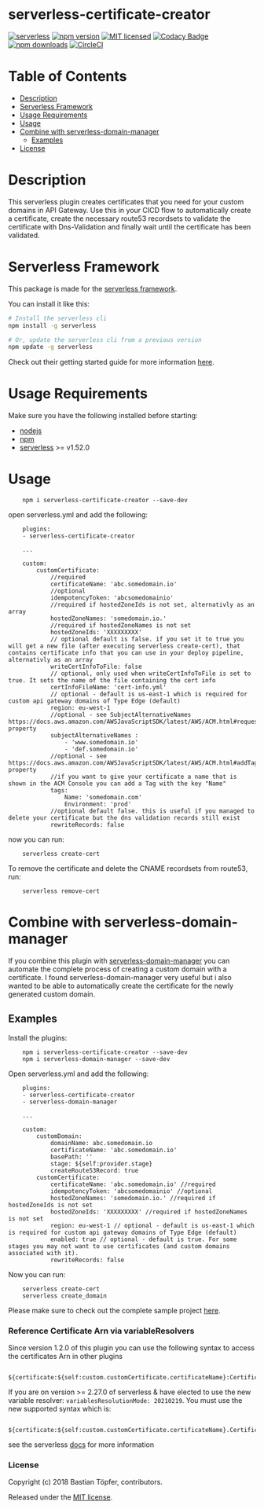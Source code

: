 # serverless-certificate-creator

[![serverless](http://public.serverless.com/badges/v3.svg)](http://www.serverless.com)
[![npm version](https://badge.fury.io/js/serverless-certificate-creator.svg)](https://badge.fury.io/js/serverless-certificate-creator)
[![MIT licensed](https://img.shields.io/badge/license-MIT-blue.svg)](https://raw.githubusercontent.com/amplify-education/serverless-domain-manager/master/LICENSE)
[![Codacy Badge](https://api.codacy.com/project/badge/Grade/235fe249b8354a3db0cc5926dba47899)](https://www.codacy.com/app/CFER/serverless-certificate-creator?utm_source=github.com&utm_medium=referral&utm_content=schwamster/serverless-certificate-creator&utm_campaign=badger)
[![npm downloads](https://img.shields.io/npm/dt/serverless-certificate-creator.svg?style=flat)](https://www.npmjs.com/package/serverless-certificate-creator)
[![CircleCI](https://circleci.com/gh/schwamster/serverless-certificate-creator/tree/master.svg?style=svg)](https://circleci.com/gh/schwamster/serverless-certificate-creator/tree/master)

# Table of Contents

- [Description](#description)
- [Serverless Framework](#serverless-framework)
- [Usage Requirements](#usage-requirements)
- [Usage](#usage)
- [Combine with serverless-domain-manager](#combine-with-serverless-domain-manager)
  - [Examples](#examples)
- [License](#license)

# Description

This serverless plugin creates certificates that you need for your custom
domains in API Gateway. Use this in your CICD flow to automatically create a
certificate, create the necessary route53 recordsets to validate the certificate
with Dns-Validation and finally wait until the certificate has been validated.

# Serverless Framework

This package is made for the [serverless framework](https://serverless.com).

You can install it like this:

```bash
# Install the serverless cli
npm install -g serverless

# Or, update the serverless cli from a previous version
npm update -g serverless
```

Check out their getting started guide for more information
[here](https://serverless.com/framework/docs/getting-started/).

# Usage Requirements

Make sure you have the following installed before starting:

- [nodejs](https://nodejs.org/en/download/)
- [npm](https://www.npmjs.com/get-npm?utm_source=house&utm_medium=homepage&utm_campaign=free%20orgs&utm_term=Install%20npm)
- [serverless](https://serverless.com/framework/docs/providers/aws/guide/installation/) >=
  v1.52.0

# Usage

        npm i serverless-certificate-creator --save-dev

open serverless.yml and add the following:

        plugins:
        - serverless-certificate-creator

        ...

        custom:
            customCertificate:
                //required
                certificateName: 'abc.somedomain.io'
                //optional
                idempotencyToken: 'abcsomedomainio'
                //required if hostedZoneIds is not set, alternativly as an array
                hostedZoneNames: 'somedomain.io.'
                //required if hostedZoneNames is not set
                hostedZoneIds: 'XXXXXXXXX'
                // optional default is false. if you set it to true you will get a new file (after executing serverless create-cert), that contains certificate info that you can use in your deploy pipeline, alternativly as an array
                writeCertInfoToFile: false
                // optional, only used when writeCertInfoToFile is set to true. It sets the name of the file containing the cert info
                certInfoFileName: 'cert-info.yml'
                // optional - default is us-east-1 which is required for custom api gateway domains of Type Edge (default)
                region: eu-west-1
                //optional - see SubjectAlternativeNames https://docs.aws.amazon.com/AWSJavaScriptSDK/latest/AWS/ACM.html#requestCertificate-property
                subjectAlternativeNames :
                    - 'www.somedomain.io'
                    - 'def.somedomain.io'
                //optional - see https://docs.aws.amazon.com/AWSJavaScriptSDK/latest/AWS/ACM.html#addTagsToCertificate-property
                //if you want to give your certificate a name that is shown in the ACM Console you can add a Tag with the key "Name"
                tags:
                    Name: 'somedomain.com'
                    Environment: 'prod'
                //optional default false. this is useful if you managed to delete your certificate but the dns validation records still exist
                rewriteRecords: false

now you can run:

        serverless create-cert

To remove the certificate and delete the CNAME recordsets from route53, run:

        serverless remove-cert

# Combine with serverless-domain-manager

If you combine this plugin with
[serverless-domain-manager](https://github.com/amplify-education/serverless-domain-manager)
you can automate the complete process of creating a custom domain with a
certificate. I found serverless-domain-manager very useful but i also wanted to
be able to automatically create the certificate for the newly generated custom
domain.

## Examples

Install the plugins:

        npm i serverless-certificate-creator --save-dev
        npm i serverless-domain-manager --save-dev

Open serverless.yml and add the following:

        plugins:
        - serverless-certificate-creator
        - serverless-domain-manager

        ...

        custom:
            customDomain:
                domainName: abc.somedomain.io
                certificateName: 'abc.somedomain.io'
                basePath: ''
                stage: ${self:provider.stage}
                createRoute53Record: true
            customCertificate:
                certificateName: 'abc.somedomain.io' //required
                idempotencyToken: 'abcsomedomainio' //optional
                hostedZoneNames: 'somedomain.io.' //required if hostedZoneIds is not set
                hostedZoneIds: 'XXXXXXXXX' //required if hostedZoneNames is not set
                region: eu-west-1 // optional - default is us-east-1 which is required for custom api gateway domains of Type Edge (default)
                enabled: true // optional - default is true. For some stages you may not want to use certificates (and custom domains associated with it).
                rewriteRecords: false

Now you can run:

        serverless create-cert
        serverless create_domain

Please make sure to check out the complete sample project
[here](https://github.com/schwamster/serverless-certificate-creator/tree/master/examples/certificate-creator-example).

### Reference Certificate Arn via variableResolvers

Since version 1.2.0 of this plugin you can use the following syntax to access
the certificates Arn in other plugins

        ${certificate:${self:custom.customCertificate.certificateName}:CertificateArn}

If you are on version >= 2.27.0 of serverless & have elected to use the new
variable resolver: `variablesResolutionMode: 20210219`. You must use the new
supported syntax which is:

        ${certificate:${self:custom.customCertificate.certificateName}.CertificateArn}

see the serverless
[docs](https://serverless.com/framework/docs/providers/aws/guide/plugins#custom-variable-types)
for more information

### License

Copyright (c) 2018 Bastian Töpfer, contributors.

Released under the [MIT license](https://tldrlegal.com/license/mit-license).
